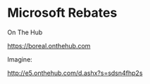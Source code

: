 # Microsoft Rebates

On The Hub

https://boreal.onthehub.com


Imagine:

http://e5.onthehub.com/d.ashx?s=sdsn4fhp2s
